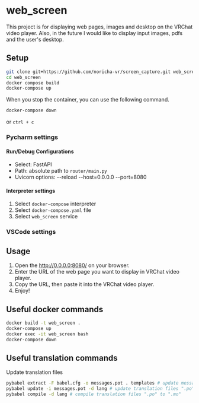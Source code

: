 # web_screen

This project is for displaying web pages, images and desktop on the VRChat video player.
Also, in the future I would like to display input images, pdfs and the user's desktop.

## Setup

```bash
git clone git+https://github.com/noricha-vr/screen_capture.git web_screen
cd web_screen
docker compose build
docker-compose up
```

When you stop the container, you can use the following command.

```bash
docker-compose down
```

or `ctrl + c`

### Pycharm settings

#### Run/Debug Configurations

- Select: FastAPI
- Path: absolute path to `router/main.py`
- Uvicorn options: --reload --host=0.0.0.0 --port=8080

#### Interpreter settings

1. Select `docker-compose` interpreter
2. Select `docker-compose.yaml` file
3. Select `web_screen` service

### VSCode settings

## Usage

1. Open the http://0.0.0.0:8080/ on your browser.
2. Enter the URL of the web page you want to display in VRChat video player.
3. Copy the URL, then paste it into the VRChat video player.
4. Enjoy!

## Useful docker commands

```bash
docker build -t web_screen .
docker-compose up
docker exec -it web_screen bash
docker-compose down
```

## Useful translation commands

Update translation files

```bash
pybabel extract -F babel.cfg -o messages.pot . templates # update messages.pot
pybabel update -i messages.pot -d lang # update translation files ".po"
pybabel compile -d lang # compile translation files ".po" to ".mo"
```